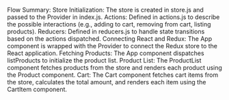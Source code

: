 Flow Summary:
Store Initialization: The store is created in store.js and passed to the Provider in index.js.
Actions: Defined in actions.js to describe the possible interactions (e.g., adding to cart, removing from cart, listing products).
Reducers: Defined in reducers.js to handle state transitions based on the actions dispatched.
Connecting React and Redux: The App component is wrapped with the Provider to connect the Redux store to the React application.
Fetching Products: The App component dispatches listProducts to initialize the product list.
Product List: The ProductList component fetches products from the store and renders each product using the Product component.
Cart: The Cart component fetches cart items from the store, calculates the total amount, and renders each item using the CartItem component.
